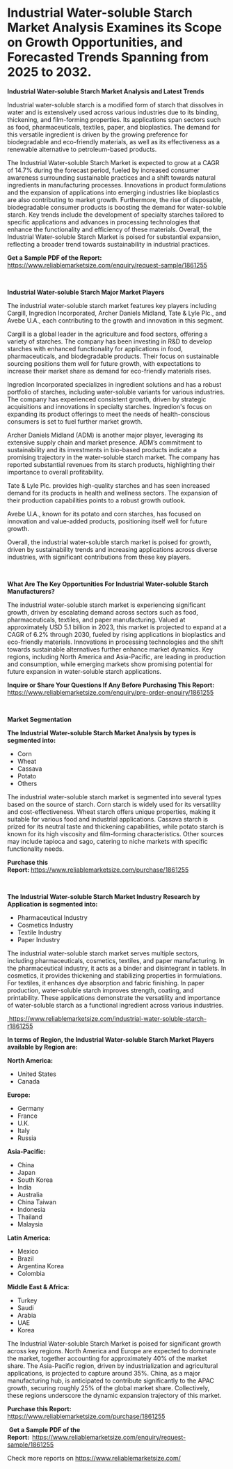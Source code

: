 <p><h1>Industrial Water-soluble Starch Market Analysis Examines its Scope on Growth Opportunities, and Forecasted Trends Spanning from 2025 to 2032.</h1></p><p><strong>Industrial Water-soluble Starch Market Analysis and Latest Trends</strong></p>
<p><p>Industrial water-soluble starch is a modified form of starch that dissolves in water and is extensively used across various industries due to its binding, thickening, and film-forming properties. Its applications span sectors such as food, pharmaceuticals, textiles, paper, and bioplastics. The demand for this versatile ingredient is driven by the growing preference for biodegradable and eco-friendly materials, as well as its effectiveness as a renewable alternative to petroleum-based products.</p><p>The Industrial Water-soluble Starch Market is expected to grow at a CAGR of 14.7% during the forecast period, fueled by increased consumer awareness surrounding sustainable practices and a shift towards natural ingredients in manufacturing processes. Innovations in product formulations and the expansion of applications into emerging industries like bioplastics are also contributing to market growth. Furthermore, the rise of disposable, biodegradable consumer products is boosting the demand for water-soluble starch. Key trends include the development of specialty starches tailored to specific applications and advances in processing technologies that enhance the functionality and efficiency of these materials. Overall, the Industrial Water-soluble Starch Market is poised for substantial expansion, reflecting a broader trend towards sustainability in industrial practices.</p></p>
<p><strong>Get a Sample PDF of the Report:&nbsp;</strong> <a href="https://www.reliablemarketsize.com/enquiry/request-sample/1861255?utm_campaign=2115&utm_medium=2&utm_source=Github&utm_content=ia&utm_term=03022025&utm_id=industrial-water-soluble-starch">https://www.reliablemarketsize.com/enquiry/request-sample/1861255</a></p>
<p>&nbsp;</p>
<p><strong>Industrial Water-soluble Starch Major Market Players</strong></p>
<p><p>The industrial water-soluble starch market features key players including Cargill, Ingredion Incorporated, Archer Daniels Midland, Tate & Lyle Plc., and Avebe U.A., each contributing to the growth and innovation in this segment.</p><p>Cargill is a global leader in the agriculture and food sectors, offering a variety of starches. The company has been investing in R&D to develop starches with enhanced functionality for applications in food, pharmaceuticals, and biodegradable products. Their focus on sustainable sourcing positions them well for future growth, with expectations to increase their market share as demand for eco-friendly materials rises.</p><p>Ingredion Incorporated specializes in ingredient solutions and has a robust portfolio of starches, including water-soluble variants for various industries. The company has experienced consistent growth, driven by strategic acquisitions and innovations in specialty starches. Ingredion's focus on expanding its product offerings to meet the needs of health-conscious consumers is set to fuel further market growth.</p><p>Archer Daniels Midland (ADM) is another major player, leveraging its extensive supply chain and market presence. ADM’s commitment to sustainability and its investments in bio-based products indicate a promising trajectory in the water-soluble starch market. The company has reported substantial revenues from its starch products, highlighting their importance to overall profitability.</p><p>Tate & Lyle Plc. provides high-quality starches and has seen increased demand for its products in health and wellness sectors. The expansion of their production capabilities points to a robust growth outlook. </p><p>Avebe U.A., known for its potato and corn starches, has focused on innovation and value-added products, positioning itself well for future growth.   </p><p>Overall, the industrial water-soluble starch market is poised for growth, driven by sustainability trends and increasing applications across diverse industries, with significant contributions from these key players.</p></p>
<p>&nbsp;</p>
<p><strong>What Are The Key Opportunities For Industrial Water-soluble Starch Manufacturers?</strong></p>
<p><p>The industrial water-soluble starch market is experiencing significant growth, driven by escalating demand across sectors such as food, pharmaceuticals, textiles, and paper manufacturing. Valued at approximately USD 5.1 billion in 2023, this market is projected to expand at a CAGR of 6.2% through 2030, fueled by rising applications in bioplastics and eco-friendly materials. Innovations in processing technologies and the shift towards sustainable alternatives further enhance market dynamics. Key regions, including North America and Asia-Pacific, are leading in production and consumption, while emerging markets show promising potential for future expansion in water-soluble starch applications.</p></p>
<p><strong>Inquire or Share Your Questions If Any Before Purchasing This Report:</strong> <a href="https://www.reliablemarketsize.com/enquiry/pre-order-enquiry/1861255?utm_campaign=2115&utm_medium=2&utm_source=Github&utm_content=ia&utm_term=03022025&utm_id=industrial-water-soluble-starch">https://www.reliablemarketsize.com/enquiry/pre-order-enquiry/1861255</a></p>
<p>&nbsp;</p>
<p><strong>Market Segmentation</strong></p>
<p><strong>The Industrial Water-soluble Starch Market Analysis by types is segmented into:</strong></p>
<p><ul><li>Corn</li><li>Wheat</li><li>Cassava</li><li>Potato</li><li>Others</li></ul></p>
<p><p>The industrial water-soluble starch market is segmented into several types based on the source of starch. Corn starch is widely used for its versatility and cost-effectiveness. Wheat starch offers unique properties, making it suitable for various food and industrial applications. Cassava starch is prized for its neutral taste and thickening capabilities, while potato starch is known for its high viscosity and film-forming characteristics. Other sources may include tapioca and sago, catering to niche markets with specific functionality needs.</p></p>
<p><strong>Purchase this Report:&nbsp;</strong><a href="https://www.reliablemarketsize.com/purchase/1861255?utm_campaign=2115&utm_medium=2&utm_source=Github&utm_content=ia&utm_term=03022025&utm_id=industrial-water-soluble-starch">https://www.reliablemarketsize.com/purchase/1861255</a></p>
<p>&nbsp;</p>
<p><strong>The Industrial Water-soluble Starch Market Industry Research by Application is segmented into:</strong></p>
<p><ul><li>Pharmaceutical Industry</li><li>Cosmetics Industry</li><li>Textile Industry</li><li>Paper Industry</li></ul></p>
<p><p>The industrial water-soluble starch market serves multiple sectors, including pharmaceuticals, cosmetics, textiles, and paper manufacturing. In the pharmaceutical industry, it acts as a binder and disintegrant in tablets. In cosmetics, it provides thickening and stabilizing properties in formulations. For textiles, it enhances dye absorption and fabric finishing. In paper production, water-soluble starch improves strength, coating, and printability. These applications demonstrate the versatility and importance of water-soluble starch as a functional ingredient across various industries.</p></p>
<p><a href="https://www.reliablemarketsize.com/industrial-water-soluble-starch-r1861255?utm_campaign=2115&utm_medium=2&utm_source=Github&utm_content=ia&utm_term=03022025&utm_id=industrial-water-soluble-starch">&nbsp;https://www.reliablemarketsize.com/industrial-water-soluble-starch-r1861255</a></p>
<p><strong>In terms of Region, the Industrial Water-soluble Starch Market Players available by Region are:</strong></p>
<p>
    <p> <strong> North America: </strong>
        <ul>
            <li>United States</li>
            <li>Canada</li>
        </ul>
        </p> 
    <p> <strong> Europe: </strong>
        <ul>
            <li>Germany</li>
            <li>France</li>
            <li>U.K.</li>
            <li>Italy</li>
            <li>Russia</li>
        </ul>
        </p> 
    <p> <strong> Asia-Pacific: </strong>
        <ul>
            <li>China</li>
            <li>Japan</li>
            <li>South Korea</li>
            <li>India</li>
            <li>Australia</li>
            <li>China Taiwan</li>
            <li>Indonesia</li>
            <li>Thailand</li>
            <li>Malaysia</li>
        </ul>
        </p> 
    <p> <strong> Latin America: </strong>
        <ul>
            <li>Mexico</li>
            <li>Brazil</li>
            <li>Argentina Korea</li>
            <li>Colombia</li>
        </ul>
        </p> 
    <p> <strong> Middle East & Africa: </strong>
        <ul>
            <li>Turkey</li>
            <li>Saudi</li>
            <li>Arabia</li>
            <li>UAE</li>
            <li>Korea</li>
        </ul>
    </p>
    </p>
<p><p>The Industrial Water-soluble Starch Market is poised for significant growth across key regions. North America and Europe are expected to dominate the market, together accounting for approximately 40% of the market share. The Asia-Pacific region, driven by industrialization and agricultural applications, is projected to capture around 35%. China, as a major manufacturing hub, is anticipated to contribute significantly to the APAC growth, securing roughly 25% of the global market share. Collectively, these regions underscore the dynamic expansion trajectory of this market.</p></p>
<p><strong>Purchase this Report: </strong><a href="https://www.reliablemarketsize.com/purchase/1861255?utm_campaign=2115&utm_medium=2&utm_source=Github&utm_content=ia&utm_term=03022025&utm_id=industrial-water-soluble-starch">https://www.reliablemarketsize.com/purchase/1861255</a></p>
<p>&nbsp;<strong>Get a Sample PDF of the Report:&nbsp;&nbsp;</strong><a href="https://www.reliablemarketsize.com/enquiry/request-sample/1861255?utm_campaign=2115&utm_medium=2&utm_source=Github&utm_content=ia&utm_term=03022025&utm_id=industrial-water-soluble-starch">https://www.reliablemarketsize.com/enquiry/request-sample/1861255</a></p>
<p><strong></strong></p>
<p>Check more reports on <a href="https://www.reliablemarketsize.com/?utm_campaign=2115&utm_medium=2&utm_source=Github&utm_content=ia&utm_term=03022025&utm_id=industrial-water-soluble-starch">https://www.reliablemarketsize.com/</a></p>